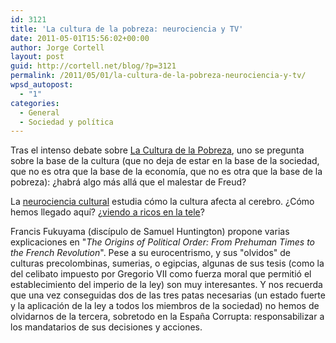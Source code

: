 ```yaml
---
id: 3121
title: 'La cultura de la pobreza: neurociencia y TV'
date: 2011-05-01T15:56:02+00:00
author: Jorge Cortell
layout: post
guid: http://cortell.net/blog/?p=3121
permalink: /2011/05/01/la-cultura-de-la-pobreza-neurociencia-y-tv/
wpsd_autopost:
  - "1"
categories:
  - General
  - Sociedad y polí­tica
---
```

Tras el intenso debate sobre [La Cultura de la Pobreza](http://blogs.plos.org/neuroanthropology/2010/11/04/culture-of-poverty-from-analysis-to-policy/), uno se pregunta sobre la base de la cultura (que no deja de estar en la base de la sociedad, que no es otra que la base de la economía, que no es otra que la base de la pobreza): ¿habrá algo más allá que el malestar de Freud?

La [neurociencia cultural](http://blogs.plos.org/neuroanthropology/2010/11/26/cultural-neuroscience-%E2%80%93-culture-and-the-brain/) estudia cómo la cultura afecta al cerebro. ¿Cómo hemos llegado aquí? ¿[viendo a ricos en la tele](http://www.economist.com/blogs/democracyinamerica/2011/04/culture_and_economy)?

Francis Fukuyama (discípulo de Samuel Huntington) propone varias explicaciones en "_The Origins of Political Order: From Prehuman Times to the French Revolution_". Pese a su eurocentrismo, y sus "olvidos" de culturas precolombinas, sumerias, o egipcias, algunas de sus tesis (como la del celibato impuesto por Gregorio VII como fuerza moral que permitió el establecimiento del imperio de la ley) son muy interesantes. Y nos recuerda que una vez conseguidas dos de las tres patas necesarias (un estado fuerte y la aplicación de la ley a todos los miembros de la sociedad) no hemos de olvidarnos de la tercera, sobretodo en la España Corrupta: responsabilizar a los mandatarios de sus decisiones y acciones.